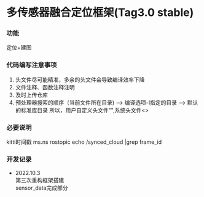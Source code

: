 # 多传感器融合定位框架(Tag3.0 stable)

### 功能
定位+建图





### 代码编写注意事项
1. 头文件尽可能精准，多余的头文件会导致编译效率下降
2. 文件注释、函数注释注明
3. 及时上传仓库
4. 预处理器搜索的顺序（当前文件所在目录) --> 编译选项-I指定的目录 --> 默认的标准库目录
所以，用户自定义头文件"",系统头文件<>

### 必要说明
kitti时间戳 ms.ns
rostopic echo /synced_cloud |grep frame_id



### 开发记录
+ 2022.10.3  
第三次重构框架搭建  
sensor_data完成部分